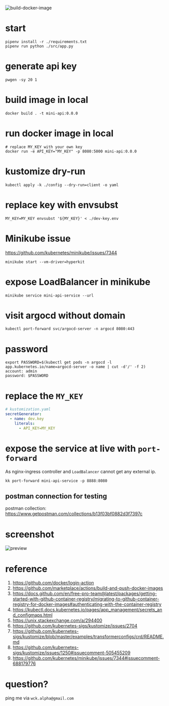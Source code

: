 ![build-docker-image](https://github.com/AlphaWong/mini-api/workflows/build-docker-image/badge.svg)

# start
```console
pipenv install -r ./requirements.txt
pipenv run python ./src/app.py
```

# generate api key
```console
pwgen -sy 20 1
```

# build image in local
```console
docker build . -t mini-api:0.0.0
```

# run docker image in local
```console
# replace MY_KEY with your own key
docker run -e API_KEY="MY_KEY" -p 8080:5000 mini-api:0.0.0
```

# kustomize dry-run
```console
kubectl apply -k ./config --dry-run=client -o yaml
```

# replace key with envsubst
```console
MY_KEY=MY_KEY envsubst '${MY_KEY}' < ./dev-key.env
```

# Minikube issue
https://github.com/kubernetes/minikube/issues/7344
```console
minikube start --vm-driver=hyperkit
```

# expose LoadBalancer in minikube
```console
minikube service mini-api-service --url
```

# visit argocd without domain
```console
kubectl port-forward svc/argocd-server -n argocd 8080:443
```

# password
```console
export PASSWORD=$(kubectl get pods -n argocd -l app.kubernetes.io/name=argocd-server -o name | cut -d'/' -f 2)
account: admin
password: $PASSWORD
```

# replace the `MY_KEY`
```yaml
# kustomization.yaml
secretGenerator:
  - name: dev.key
    literals:
      - API_KEY=MY_KEY
```

# expose the service at live with `port-forward`
As nginx-ingress controller and `LoadBalancer` cannot get any external ip.
```console
kk port-forward mini-api-service -p 8888:8080
```
## postman connection for testing
postman collection: https://www.getpostman.com/collections/b13f03bf0882d3f7397c

# screenshot
![preview](https://upload.cc/i1/2020/10/20/1K9FTv.png)

# reference
1. https://github.com/docker/login-action
1. https://github.com/marketplace/actions/build-and-push-docker-images
1. https://docs.github.com/en/free-pro-team@latest/packages/getting-started-with-github-container-registry/migrating-to-github-container-registry-for-docker-images#authenticating-with-the-container-registry
1. https://kubectl.docs.kubernetes.io/pages/app_management/secrets_and_configmaps.html
1. https://unix.stackexchange.com/a/294400
1. https://github.com/kubernetes-sigs/kustomize/issues/2704
1. https://github.com/kubernetes-sigs/kustomize/blob/master/examples/transformerconfigs/crd/README.md
1. https://github.com/kubernetes-sigs/kustomize/issues/1250#issuecomment-505455209
1. https://github.com/kubernetes/minikube/issues/7344#issuecomment-688179776

# question?
ping me via `wck.alpha@gmail.com`